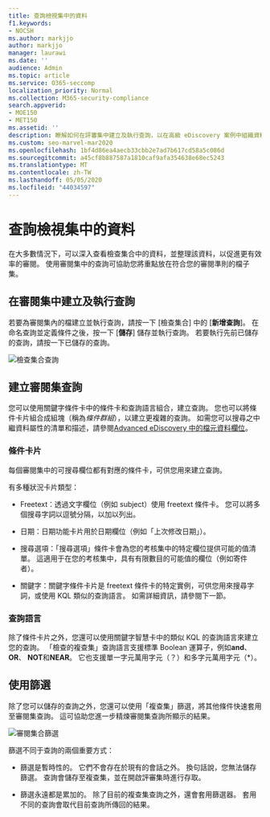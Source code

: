 ```yaml
---
title: 查詢檢視集中的資料
f1.keywords:
- NOCSH
ms.author: markjjo
author: markjjo
manager: laurawi
ms.date: ''
audience: Admin
ms.topic: article
ms.service: O365-seccomp
localization_priority: Normal
ms.collection: M365-security-compliance
search.appverid:
- MOE150
- MET150
ms.assetid: ''
description: 瞭解如何在評審集中建立及執行查詢，以在高級 eDiscovery 案例中組織資料，以進行更有效率的審閱。
ms.custom: seo-marvel-mar2020
ms.openlocfilehash: 1bf4d86ea4aecb33cbb2e7ad7b617cd58a5c086d
ms.sourcegitcommit: a45cf8b887587a1810caf9afa354638e68ec5243
ms.translationtype: MT
ms.contentlocale: zh-TW
ms.lasthandoff: 05/05/2020
ms.locfileid: "44034597"
---
```

# <a name="query-the-data-in-a-review-set"></a>查詢檢視集中的資料

在大多數情況下，可以深入查看檢查集合中的資料，並整理該資料，以促進更有效率的審閱。 使用審閱集中的查詢可協助您將重點放在符合您的審閱準則的檔子集。

## <a name="creating-and-running-a-query-in-a-review-set"></a>在審閱集中建立及執行查詢

若要為審閱集內的檔建立並執行查詢，請按一下 [檢查集合] 中的 [**新增查詢**]。 在命名查詢並定義條件之後，按一下 [**儲存**] 儲存並執行查詢。 若要執行先前已儲存的查詢，請按一下已儲存的查詢。

![檢查集合查詢](../media/AeDReviewSetQueries.png)

## <a name="building-a-review-set-query"></a>建立審閱集查詢

您可以使用關鍵字條件卡中的條件卡和查詢語言組合，建立查詢。 您也可以將條件卡片組合成組塊（稱為*條件群組*），以建立更複雜的查詢。 如需您可以搜尋之中繼資料屬性的清單和描述，請參閱[Advanced eDiscovery 中的檔元資料欄位](document-metadata-fields-in-Advanced-eDiscovery.md)。

### <a name="condition-cards"></a>條件卡片

每個審閱集中的可搜尋欄位都有對應的條件卡，可供您用來建立查詢。

有多種狀況卡片類型：

- Freetext：透過文字欄位（例如 subject）使用 freetext 條件卡。 您可以將多個搜尋字詞以逗號分隔，以加以列出。

- 日期：日期功能卡片用於日期欄位（例如「上次修改日期」）。

- 搜尋選項：「搜尋選項」條件卡會為您的考核集中的特定欄位提供可能的值清單。 這適用于在您的考核集中，具有有限數目的可能值的欄位（例如寄件者）。

- 關鍵字：關鍵字條件卡片是 freetext 條件卡的特定實例，可供您用來搜尋字詞，或使用 KQL 類似的查詢語言。 如需詳細資訊，請參閱下一節。

### <a name="query-language"></a>查詢語言

除了條件卡片之外，您還可以使用關鍵字智慧卡中的類似 KQL 的查詢語言來建立您的查詢。 「檢查的複查集」查詢語言支援標準 Boolean 運算子，例如**and**、 **OR**、 **NOT**和**NEAR**。 它也支援單一字元萬用字元（？）和多字元萬用字元（*）。

## <a name="using-filters"></a>使用篩選

除了您可以儲存的查詢之外，您還可以使用「複查集」篩選，將其他條件快速套用至審閱集查詢。 這可協助您進一步精煉審閱集查詢所顯示的結果。

![審閱集合篩選](../media/AeDReviewSetFilters.png)

篩選不同于查詢的兩個重要方式：

- 篩選是暫時性的。 它們不會存在於現有的會話之外。 換句話說，您無法儲存篩選。 查詢會儲存至複查集，並在開啟評審集時進行存取。

- 篩選永遠都是累加的。 除了目前的複查集查詢之外，還會套用篩選器。 套用不同的查詢會取代目前查詢所傳回的結果。
